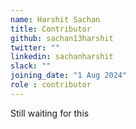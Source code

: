 ```yaml
---
name: Harshit Sachan
title: Contributor
github: sachan13harshit
twitter: ""
linkedin: sachanharshit
slack: ""
joining_date: "1 Aug 2024"
role : contributor
---
```


Still waiting for this

